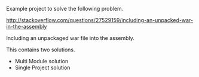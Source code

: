 Example project to solve the following problem.

http://stackoverflow.com/questions/27529159/including-an-unpacked-war-in-the-assembly

Including an unpackaged war file into the assembly.

This contains two solutions. 

* Multi Module solution
* Single Project solution
